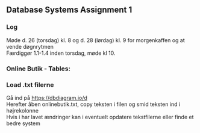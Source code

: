 ## Database Systems Assignment 1

### Log

Møde d. 26 (torsdag) kl. 8 og d. 28 (lørdag) kl. 9 for morgenkaffen og at vende døgnrytmen <br>
Færdiggør 1.1-1.4 inden torsdag, møde kl 10.

### Online Butik - Tables:


### Load .txt filerne
Gå ind på https://dbdiagram.io/d <br>
Herefter åben onlinebutik.txt, copy teksten i filen og smid teksten ind i højrekolonne <br>
Hvis i har lavet ændringer kan i eventuelt opdatere tekstfilerne eller finde et bedre system
